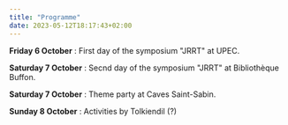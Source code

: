 ```yaml
---
title: "Programme"
date: 2023-05-12T18:17:43+02:00
---
```


**Friday 6 October** : First day of the symposium "JRRT" at UPEC.

**Saturday 7 October** : Secnd day of the symposium "JRRT" at Bibliothèque Buffon.

**Saturday 7 October** : Theme party at Caves Saint-Sabin.

**Sunday 8 October** : Activities by Tolkiendil (?)
